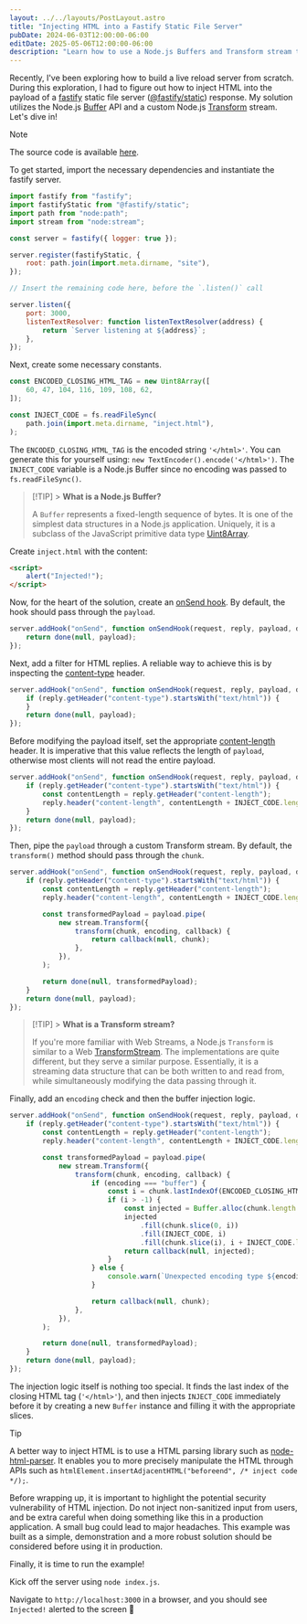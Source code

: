```yaml
---
layout: ../../layouts/PostLayout.astro
title: "Injecting HTML into a Fastify Static File Server"
pubDate: 2024-06-03T12:00:00-06:00
editDate: 2025-05-06T12:00:00-06:00
description: "Learn how to use a Node.js Buffers and Transform stream to automatically inject HTML content into a Fastify static file server responses."
---
```


Recently, I've been exploring how to build a live reload server from scratch. During this exploration, I had to figure out how to inject HTML into the payload of a [fastify](https://fastify.dev) static file server ([@fastify/static](https://github.com/fastify/fastify-static)) response. My solution utilizes the Node.js [Buffer](https://nodejs.org/api/buffer.html) API and a custom Node.js [Transform](https://nodejs.org/api/stream.html#class-streamtransform) stream. Let's dive in!

> [!NOTE]
> The source code is available [here](https://github.com/Ethan-Arrowood/fastify-inject-html-example).

To get started, import the necessary dependencies and instantiate the fastify server.

```js
import fastify from "fastify";
import fastifyStatic from "@fastify/static";
import path from "node:path";
import stream from "node:stream";

const server = fastify({ logger: true });

server.register(fastifyStatic, {
	root: path.join(import.meta.dirname, "site"),
});

// Insert the remaining code here, before the `.listen()` call

server.listen({
	port: 3000,
	listenTextResolver: function listenTextResolver(address) {
		return `Server listening at ${address}`;
	},
});
```

Next, create some necessary constants.

```js
const ENCODED_CLOSING_HTML_TAG = new Uint8Array([
	60, 47, 104, 116, 109, 108, 62,
]);

const INJECT_CODE = fs.readFileSync(
	path.join(import.meta.dirname, "inject.html"),
);
```

The `ENCODED_CLOSING_HTML_TAG` is the encoded string `'</html>'`. You can generate this for yourself using: `new TextEncoder().encode('</html>')`. The `INJECT_CODE` variable is a Node.js Buffer since no encoding was passed to `fs.readFileSync()`.

> [!TIP] > **What is a Node.js Buffer?**
>
> A `Buffer` represents a fixed-length sequence of bytes. It is one of the simplest data structures in a Node.js application. Uniquely, it is a subclass of the JavaScript primitive data type [Uint8Array](https://developer.mozilla.org/en-US/docs/Web/JavaScript/Reference/Global_Objects/Uint8Array).

Create `inject.html` with the content:

```html
<script>
	alert("Injected!");
</script>
```

Now, for the heart of the solution, create an [onSend hook](https://fastify.dev/docs/latest/Reference/Hooks/#onsend). By default, the hook should pass through the `payload`.

```js
server.addHook("onSend", function onSendHook(request, reply, payload, done) {
	return done(null, payload);
});
```

Next, add a filter for HTML replies. A reliable way to achieve this is by inspecting the [content-type](https://developer.mozilla.org/en-US/docs/Web/HTTP/Headers/Content-Type) header.

```js
server.addHook("onSend", function onSendHook(request, reply, payload, done) {
	if (reply.getHeader("content-type").startsWith("text/html")) {
	}
	return done(null, payload);
});
```

Before modifying the payload itself, set the appropriate [content-length](https://developer.mozilla.org/en-US/docs/Web/HTTP/Headers/Content-Length) header. It is imperative that this value reflects the length of `payload`, otherwise most clients will not read the entire payload.

```js
server.addHook("onSend", function onSendHook(request, reply, payload, done) {
	if (reply.getHeader("content-type").startsWith("text/html")) {
		const contentLength = reply.getHeader("content-length");
		reply.header("content-length", contentLength + INJECT_CODE.length);
	}
	return done(null, payload);
});
```

Then, pipe the `payload` through a custom Transform stream. By default, the `transform()` method should pass through the `chunk`.

```js
server.addHook("onSend", function onSendHook(request, reply, payload, done) {
	if (reply.getHeader("content-type").startsWith("text/html")) {
		const contentLength = reply.getHeader("content-length");
		reply.header("content-length", contentLength + INJECT_CODE.length);

		const transformedPayload = payload.pipe(
			new stream.Transform({
				transform(chunk, encoding, callback) {
					return callback(null, chunk);
				},
			}),
		);

		return done(null, transformedPayload);
	}
	return done(null, payload);
});
```

> [!TIP] > **What is a Transform stream?**
>
> If you're more familiar with Web Streams, a Node.js `Transform` is similar to a Web [TransformStream](https://developer.mozilla.org/en-US/docs/Web/API/TransformStream). The implementations are quite different, but they serve a similar purpose. Essentially, it is a streaming data structure that can be both written to and read from, while simultaneously modifying the data passing through it.

Finally, add an `encoding` check and then the buffer injection logic.

```js
server.addHook("onSend", function onSendHook(request, reply, payload, done) {
	if (reply.getHeader("content-type").startsWith("text/html")) {
		const contentLength = reply.getHeader("content-length");
		reply.header("content-length", contentLength + INJECT_CODE.length);

		const transformedPayload = payload.pipe(
			new stream.Transform({
				transform(chunk, encoding, callback) {
					if (encoding === "buffer") {
						const i = chunk.lastIndexOf(ENCODED_CLOSING_HTML_TAG);
						if (i > -1) {
							const injected = Buffer.alloc(chunk.length + INJECT_CODE.length);
							injected
								.fill(chunk.slice(0, i))
								.fill(INJECT_CODE, i)
								.fill(chunk.slice(i), i + INJECT_CODE.length);
							return callback(null, injected);
						}
					} else {
						console.warn(`Unexpected encoding type ${encoding}`);
					}

					return callback(null, chunk);
				},
			}),
		);

		return done(null, transformedPayload);
	}
	return done(null, payload);
});
```

The injection logic itself is nothing too special. It finds the last index of the closing HTML tag (`'</html>'`), and then injects `INJECT_CODE` immediately before it by creating a new `Buffer` instance and filling it with the appropriate slices.

> [!TIP]
> A better way to inject HTML is to use a HTML parsing library such as [node-html-parser](https://www.npmjs.com/package/node-html-parser). It enables you to more precisely manipulate the HTML through APIs such as `htmlElement.insertAdjacentHTML("beforeend", /* inject code */);`.

Before wrapping up, it is important to highlight the potential security vulnerability of HTML injection. Do not inject non-sanitized input from users, and be extra careful when doing something like this in a production application. A small bug could lead to major headaches. This example was built as a simple, demonstration and a more robust solution should be considered before using it in production.

Finally, it is time to run the example!

Kick off the server using `node index.js`.

Navigate to `http://localhost:3000` in a browser, and you should see `Injected!` alerted to the screen 🎉
